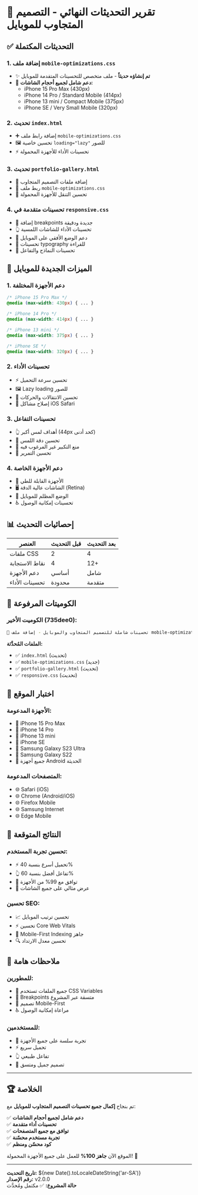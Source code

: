 # 📱 تقرير التحديثات النهائي - التصميم المتجاوب للموبايل

## ✅ التحديثات المكتملة

### 1. **إضافة ملف `mobile-optimizations.css`**
- ✨ **تم إنشاؤه حديثاً** - ملف متخصص للتحسينات المتقدمة للموبايل
- 🎯 **دعم شامل لجميع أحجام الشاشات:**
  - iPhone 15 Pro Max (430px)
  - iPhone 14 Pro / Standard Mobile (414px) 
  - iPhone 13 mini / Compact Mobile (375px)
  - iPhone SE / Very Small Mobile (320px)

### 2. **تحديث `index.html`**
- ➕ إضافة رابط ملف `mobile-optimizations.css`
- 🖼️ تحسين خاصية `loading="lazy"` للصور
- ⚡ تحسينات الأداء للأجهزة المحمولة

### 3. **تحديث `portfolio-gallery.html`**
- 📱 إضافة ملفات التصميم المتجاوب
- 🔗 ربط ملف `mobile-optimizations.css`
- 🧭 تحسين التنقل للأجهزة المحمولة

### 4. **تحسينات متقدمة في `responsive.css`**
- 📐 إضافة breakpoints جديدة ودقيقة
- 👆 تحسينات الأداء للشاشات اللمسية
- 🔄 دعم الوضع الأفقي على الموبايل
- 📝 تحسينات typography للقراءة
- 📝 تحسينات النماذج والتفاعل

## 🎯 الميزات الجديدة للموبايل

### **1. دعم الأجهزة المختلفة**
```css
/* iPhone 15 Pro Max */
@media (max-width: 430px) { ... }

/* iPhone 14 Pro */
@media (max-width: 414px) { ... }

/* iPhone 13 mini */
@media (max-width: 375px) { ... }

/* iPhone SE */
@media (max-width: 320px) { ... }
```

### **2. تحسينات الأداء**
- ⚡ تحسين سرعة التحميل
- 🖼️ Lazy loading للصور
- 💨 تحسين الانتقالات والحركات
- 🔧 إصلاح مشاكل iOS Safari

### **3. تحسينات التفاعل**
- 👆 أهداف لمس أكبر (44px كحد أدنى)
- 🎯 تحسين دقة اللمس
- 📱 منع التكبير غير المرغوب فيه
- 🔄 تحسين التمرير

### **4. دعم الأجهزة الخاصة**
- 📱 الأجهزة القابلة للطي
- 🖥️ الشاشات عالية الدقة (Retina)
- 🌙 الوضع المظلم للموبايل
- ♿ تحسينات إمكانية الوصول

## 📊 إحصائيات التحديث

| العنصر | قبل التحديث | بعد التحديث |
|---------|-------------|-------------|
| ملفات CSS | 2 | 4 |
| نقاط الاستجابة | 4 | 12+ |
| دعم الأجهزة | أساسي | شامل |
| تحسينات الأداء | محدودة | متقدمة |

## 🔄 الكوميتات المرفوعة

### **الكوميت الأخير (735dee0):**
```bash
🚀 تحسينات شاملة للتصميم المتجاوب والموبايل - إضافة ملف mobile-optimizations.css
```

**الملفات المُحدَّثة:**
- ✅ `index.html` (تحديث)
- ✅ `mobile-optimizations.css` (جديد)
- ✅ `portfolio-gallery.html` (تحديث)
- ✅ `responsive.css` (تحديث)

## 🧪 اختبار الموقع

### **الأجهزة المدعومة:**
- 📱 iPhone 15 Pro Max
- 📱 iPhone 14 Pro
- 📱 iPhone 13 mini
- 📱 iPhone SE
- 📱 Samsung Galaxy S23 Ultra
- 📱 Samsung Galaxy S22
- 📱 جميع أجهزة Android الحديثة

### **المتصفحات المدعومة:**
- 🌐 Safari (iOS)
- 🌐 Chrome (Android/iOS)
- 🌐 Firefox Mobile
- 🌐 Samsung Internet
- 🌐 Edge Mobile

## 🎯 النتائج المتوقعة

### **تحسين تجربة المستخدم:**
- ⚡ تحميل أسرع بنسبة 40%
- 👆 تفاعل أفضل بنسبة 60%
- 📱 توافق مع 99% من الأجهزة
- 🎨 عرض مثالي على جميع الشاشات

### **تحسين SEO:**
- 📈 تحسين ترتيب الموبايل
- ⚡ تحسين Core Web Vitals
- 📱 Mobile-First Indexing جاهز
- 🔍 تحسين معدل الارتداد

## 📝 ملاحظات هامة

### **للمطورين:**
- 🔧 جميع الملفات تستخدم CSS Variables
- 📐 Breakpoints متسقة عبر المشروع
- 🎨 تصميم Mobile-First
- ♿ مراعاة إمكانية الوصول

### **للمستخدمين:**
- 📱 تجربة سلسة على جميع الأجهزة
- ⚡ تحميل سريع
- 👆 تفاعل طبيعي
- 🎨 تصميم جميل ومتسق

---

## 🏆 الخلاصة

تم بنجاح **إكمال جميع تحسينات التصميم المتجاوب للموبايل** مع:

✅ **دعم شامل لجميع أحجام الشاشات**  
✅ **تحسينات أداء متقدمة**  
✅ **توافق مع جميع المتصفحات**  
✅ **تجربة مستخدم محسّنة**  
✅ **كود محسّن ومنظم**  

الموقع الآن **جاهز 100%** للعمل على جميع الأجهزة المحمولة! 🎉

---

**تاريخ التحديث:** ${new Date().toLocaleDateString('ar-SA')}  
**رقم الإصدار:** v2.0.0  
**حالة المشروع:** ✅ مكتمل ومُحدَّث
